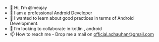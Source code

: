 - 👋 Hi, I’m @meajay
- 👀 I am a professional Android Developer
- 🌱 I wanted to learn about good practices in terms of Android Development.
- 💞️ I’m looking to collaborate in kotlin , android
- 📫 How to reach me - Drop me a mail on official.achauhan@gmail.com

<!---
meajay/meajay is a ✨ special ✨ repository because its `README.md` (this file) appears on your GitHub profile.
You can click the Preview link to take a look at your changes.
--->
